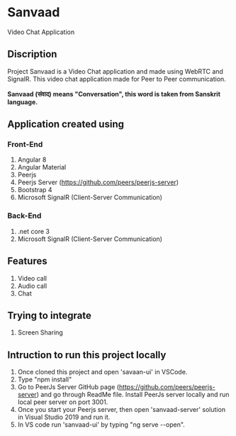 # Sanvaad
Video Chat Application

## Discription 
Project Sanvaad is a Video Chat application and made using WebRTC and SignalR. This video chat application made for Peer to Peer communication. <br><br> **Sanvaad (संवाद) means "Conversation", this word is taken from Sanskrit language.**


## Application created using 
### Front-End 
1. Angular 8 
2. Angular Material 
3. Peerjs
4. Peerjs Server (https://github.com/peers/peerjs-server)
4. Bootstrap 4
5. Microsoft SignalR (Client-Server Communication)

### Back-End
1. .net core 3
2. Microsoft SignalR (Client-Server Communication)

## Features 
1. Video call 
2. Audio call 
3. Chat 

## Trying to integrate
1. Screen Sharing 

## Intruction to run this project locally 
1. Once cloned this project and open 'savaan-ui' in VSCode. 
2. Type "npm install"
3. Go to PeerJs Server GitHub page (https://github.com/peers/peerjs-server) and go through ReadMe file. Install PeerJs server locally and run local peer server on port 3001. 
4. Once you start your Peerjs server, then open 'sanvaad-server' solution in Visual Studio 2019 and run it. 
5. In VS code run 'sanvaad-ui' by typing "ng serve --open". 